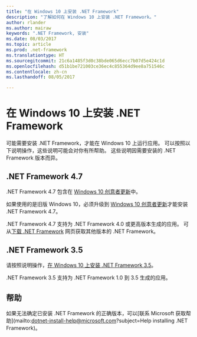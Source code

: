 ```yaml
---
title: "在 Windows 10 上安装 .NET Framework"
description: "了解如何在 Windows 10 上安装 .NET Framework。"
author: rlander
ms.author: mairaw
keywords: ".NET Framework, 安装"
ms.date: 08/03/2017
ms.topic: article
ms.prod: .net-framework
ms.translationtype: HT
ms.sourcegitcommit: 21c6a1485f3d0c38bde065d6ecc7b07d5e424c1d
ms.openlocfilehash: d51b1be721003ce36ec4c855364d9ee8a751546c
ms.contentlocale: zh-cn
ms.lasthandoff: 08/05/2017

---
```


# <a name="install-the-net-framework-on-windows-10"></a>在 Windows 10 上安装 .NET Framework

可能需要安装 .NET Framework，才能在 Windows 10 上运行应用。 可以按照以下说明操作，这些说明可能会对你有所帮助。 这些说明因需要安装的 .NET Framework 版本而异。

## <a name="net-framework-47"></a>.NET Framework 4.7

.NET Framework 4.7 包含在 [Windows 10 创意者更新](https://www.microsoft.com/software-download/windows10)中。

如果使用的是旧版 Windows 10，必须升级到 [Windows 10 创意者更新](https://www.microsoft.com/software-download/windows10)才能安装 .NET Framework 4.7。

.NET Framework 4.7 支持为 .NET Framework 4.0 或更高版本生成的应用。 可从[下载 .NET Framework](https://www.microsoft.com/net/download/framework) 网页获取其他版本的 .NET Framework。

## <a name="net-framework-35"></a>.NET Framework 3.5

请按照说明操作，[在 Windows 10 上安装 .NET Framework 3.5](dotnet-35-windows-10.md)。

.NET Framework 3.5 支持为 .NET Framework 1.0 到 3.5 生成的应用。

## <a name="help"></a>帮助

如果无法确定已安装 .NET Framework 的正确版本，可以[联系 Microsoft 获取帮助](mailto:dotnet-install-help@microsoft.com?subject=Help installing .NET Framework)。

